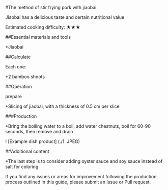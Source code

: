 #The method of stir frying pork with jiaobai

Jiaobai has a delicious taste and certain nutritional value

Estimated cooking difficulty: ★★★

##Essential materials and tools

*Jiaobai

##Calculate

Each one:

*2 bamboo shoots

##Operation

prepare

*Slicing of jiaobai, with a thickness of 0.5 cm per slice

###Production

*Bring the boiling water to a boil, add water chestnuts, boil for 60-90 seconds, then remove and drain

! [Example dish product] (./1. JPEG)

##Additional content

*The last step is to consider adding oyster sauce and soy sauce instead of salt for coloring

If you find any issues or areas for improvement following the production process outlined in this guide, please submit an Issue or Pull request.